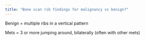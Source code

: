 ```yaml
---
title: "Bone scan rib findings for malignancy vs benign?"
---
```

Benign = multiple ribs in a vertical pattern

Mets = 3 or more jumping around, bilaterally (often with other mets)

